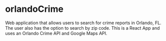 # orlandoCrime

Web application that allows users to search for crime reports in Orlando, FL.  The user also has the option to search by zip code.
This is a React App and uses an Orlando Crime API and Google Maps API.
